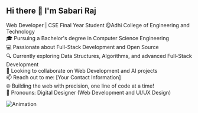 ## Hi there 👋 I'm Sabari Raj  

Web Developer | CSE Final Year Student @Adhi College of Engineering and Technology  
🎓 Pursuing a Bachelor's degree in Computer Science Engineering  
💻 Passionate about Full-Stack Development and Open Source  
🔍 Currently exploring Data Structures, Algorithms, and advanced Full-Stack Development  
🚀 Looking to collaborate on Web Development and AI projects  
📫 Reach out to me: [Your Contact Information]  
🌐 Building the web with precision, one line of code at a time!  
🔧 Pronouns: Digital Designer (Web Development and UI/UX Design)

![Animation]([https://media.giphy.com/media/your-animation-url.gif](https://user-images.githubusercontent.com/40719899/205479251-ffba5354-583f-491b-a1ef-ce919083e2b1.gif))
